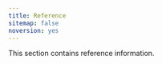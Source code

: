 ```yaml
---
title: Reference
sitemap: false 
noversion: yes
---
```


This section contains reference information.